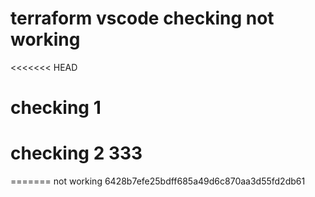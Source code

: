 # terraform vscode checking not working
<<<<<<< HEAD
# checking 1
# checking 2 333
=======
 not working
 6428b7efe25bdff685a49d6c870aa3d55fd2db61
